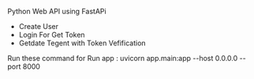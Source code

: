 Python Web API using FastAPi 

- Create User
- Login For Get Token
- Getdate Tegent with Token Vefification

Run these command for Run app : 
uvicorn app.main:app --host 0.0.0.0 --port 8000


